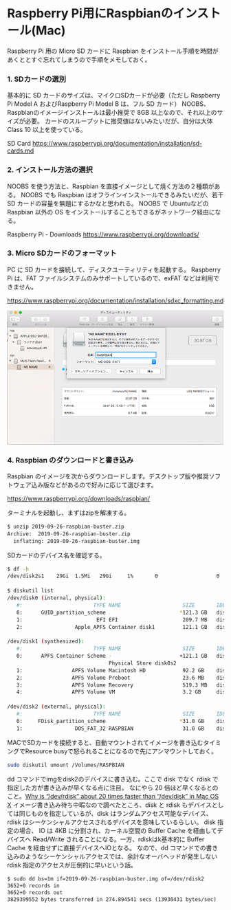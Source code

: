 # Raspberry Pi用にRaspbianのインストール(Mac)


Raspberry Pi 用の Micro SD カードに Raspbian をインストール手順を時間があくととすぐ忘れてしまうので手順をメモしておく。

### 1. SDカードの選別
基本的に SD カードのサイズは、マイクロSDカードが必要（ただし Raspberry Pi Model A およびRaspberry Pi Model B は、フル SD カード）
NOOBS、Raspbianのイメージインストールは最小推奨で 8GB 以上なので、それ以上のサイズが必要。
カードのスループットに推奨値はないみたいだが、自分は大体 Class 10 以上を使っている。

SD Card
https://www.raspberrypi.org/documentation/installation/sd-cards.md

### 2. インストール方法の選択 
NOOBS を使う方法と、Raspbian を直接イメージとして焼く方法の２種類がある。
NOOBS でも Raspbian はオフラインインストールできるみたいだが、若干 SD カードの容量を無題にするかなと思われる。
NOOBS で Ubuntuなどの Raspbian 以外の OS をインストールすることもできるがネットワーク経由になる。

Raspberry Pi - Downloads
https://www.raspberrypi.org/downloads/

### 3. Micro SDカードのフォーマット
PC に SD カードを接続して、ディスクユーティリティを起動する。
Raspberry Pi は、FAT ファイルシステムのみサポートしているので、exFAT などは利用できません。

https://www.raspberrypi.org/documentation/installation/sdxc_formatting.md

<img src="/img/20191111_raspbian/1_diskutility.png" align="left"><br clear="left">


### 4. Raspbian のダウンロードと書き込み
Raspbian のイメージを次からダウンロードします。デスクトップ版や推奨ソフトウェア込み版などがあるので好みに応じて選びます。

https://www.raspberrypi.org/downloads/raspbian/

ターミナルを起動し、まずはzipを解凍する。

```sh
$ unzip 2019-09-26-raspbian-buster.zip 
Archive:  2019-09-26-raspbian-buster.zip
  inflating: 2019-09-26-raspbian-buster.img 
```

SDカードのデバイス名を確認する。

```sh
$ df -h
/dev/disk2s1    29Gi  1.5Mi   29Gi     1%       0                   0  100%   /Volumes/RASPBIAN

$ diskutil list
/dev/disk0 (internal, physical):
   #:                       TYPE NAME                    SIZE       IDENTIFIER
   0:      GUID_partition_scheme                        *121.3 GB   disk0
   1:                        EFI EFI                     209.7 MB   disk0s1
   2:                 Apple_APFS Container disk1         121.1 GB   disk0s2

/dev/disk1 (synthesized):
   #:                       TYPE NAME                    SIZE       IDENTIFIER
   0:      APFS Container Scheme -                      +121.1 GB   disk1
                                 Physical Store disk0s2
   1:                APFS Volume Macintosh HD            92.2 GB    disk1s1
   2:                APFS Volume Preboot                 23.6 MB    disk1s2
   3:                APFS Volume Recovery                519.3 MB   disk1s3
   4:                APFS Volume VM                      3.2 GB     disk1s4

/dev/disk2 (external, physical):
   #:                       TYPE NAME                    SIZE       IDENTIFIER
   0:     FDisk_partition_scheme                        *31.0 GB    disk2
   1:                 DOS_FAT_32 RASPBIAN                31.0 GB    disk2s1
```

MACでSDカードを接続すると、自動マウントされてイメージを書き込むタイミングでResource busyで怒られることになるので先にアンマウントしておく。

```sh
sudo diskutil umount /Volumes/RASPBIAN
```

dd コマンドでimgをdisk2のデバイスに書き込む。ここで disk でなく rdisk で指定した方が書き込みが早くなる点に注目。
なにやら 20 倍ほど早くなるとのこと。[Why is “/dev/rdisk” about 20 times faster than “/dev/disk” in Mac OS X](https://superuser.com/questions/631592/why-is-dev-rdisk-about-20-times-faster-than-dev-disk-in-mac-os-x)
イメージ書き込み待ち中暇なので調べたところ、disk と rdisk もデバイスとしては同じものを指定しているが、disk はランダムアクセス可能なデバイス、rdisk はシーケンシャルアクセスされるデバイスを意味しているらしい。
disk 指定の場合、 IO は 4KB に分割され、カーネル空間の Buffer Cache を経由してデバイスへ Read/Write されることになる。一方、rdiskはk基本的に Buffer Cache を経由せずに直接デバイスへIOとなる。
なので、dd コマンドでの書き込みのようなシーケンシャルアクセスでは、余計なオーバヘッドが発生しない rdisk 指定のアクセスが圧倒的に早いという話。

```
$ sudo dd bs=1m if=2019-09-26-raspbian-buster.img of=/dev/rdisk2
3652+0 records in
3652+0 records out
3829399552 bytes transferred in 274.894541 secs (13930431 bytes/sec)
```